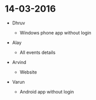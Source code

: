 # 14-03-2016

* Dhruv
  * Windows phone app without login

* Alay
  * All events details

* Arvind
  * Website

* Varun
  * Android app without login

